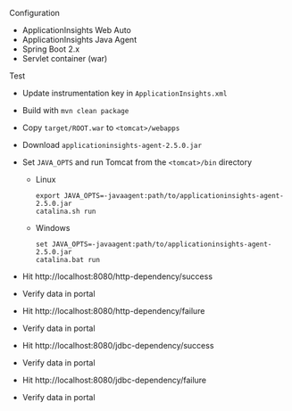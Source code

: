 Configuration

* ApplicationInsights Web Auto
* ApplicationInsights Java Agent
* Spring Boot 2.x
* Servlet container (war)

Test

* Update instrumentation key in `ApplicationInsights.xml`
* Build with `mvn clean package`
* Copy `target/ROOT.war` to `<tomcat>/webapps`
* Download `applicationinsights-agent-2.5.0.jar`
* Set `JAVA_OPTS` and run Tomcat from the `<tomcat>/bin` directory
  * Linux

    ```
    export JAVA_OPTS=-javaagent:path/to/applicationinsights-agent-2.5.0.jar
    catalina.sh run
    ```

  * Windows

    ```
    set JAVA_OPTS=-javaagent:path/to/applicationinsights-agent-2.5.0.jar
    catalina.bat run
    ```

* Hit http://localhost:8080/http-dependency/success
* Verify data in portal

* Hit http://localhost:8080/http-dependency/failure
* Verify data in portal

* Hit http://localhost:8080/jdbc-dependency/success
* Verify data in portal

* Hit http://localhost:8080/jdbc-dependency/failure
* Verify data in portal
